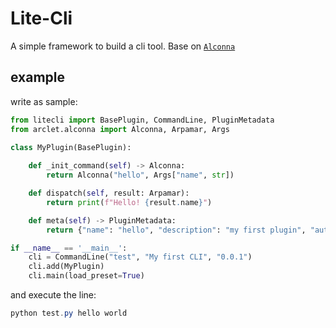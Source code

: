 # Lite-Cli

A simple framework to build a cli tool. Base on [`Alconna`](https://github/ArcletProject/Alconna)

## example

write as sample:

```python
from litecli import BasePlugin, CommandLine, PluginMetadata
from arclet.alconna import Alconna, Arpamar, Args

class MyPlugin(BasePlugin):
    
    def _init_command(self) -> Alconna:
        return Alconna("hello", Args["name", str])

    def dispatch(self, result: Arpamar):
        return print(f"Hello! {result.name}")

    def meta(self) -> PluginMetadata:
        return {"name": "hello", "description": "my first plugin", "author": ["john"], "tags": ["dev"], "version": "0.0.1"}

if __name__ == '__main__':
    cli = CommandLine("test", "My first CLI", "0.0.1")
    cli.add(MyPlugin)
    cli.main(load_preset=True)
```

and execute the line:

```powershell
python test.py hello world
```

